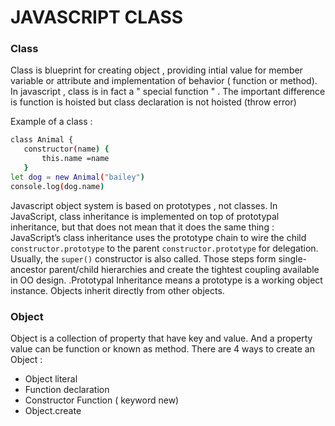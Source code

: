 # JAVASCRIPT CLASS

### Class
Class is blueprint for creating object , providing intial value 
for member variable or attribute and implementation of behavior ( function or method).
In javascript , class is in fact a " special function " . The important
difference is function is hoisted but class declaration is not hoisted (throw error)

Example of a class : 
```bash
class Animal {
   constructor(name) {
       this.name =name
   }
let dog = new Animal("bailey")
console.log(dog.name)

```
Javascript object system is based on prototypes , not classes.
In JavaScript, class inheritance is implemented on top of prototypal inheritance, but that does not mean that it does the same thing :
JavaScript’s class inheritance uses the prototype chain to wire the child `constructor.prototype` to the parent `constructor.prototype` for delegation. Usually, the `super()` constructor is also called. Those steps form single-ancestor parent/child hierarchies and create the tightest coupling available in OO design.
.Prototypal Inheritance means a prototype is a working object instance. Objects inherit directly from other objects.



### Object
Object is a collection of property that have key and value. And a property value can be 
function or known as method.
There are 4 ways to create an Object : 

- Object literal
- Function declaration
- Constructor Function ( keyword new)
- Object.create
